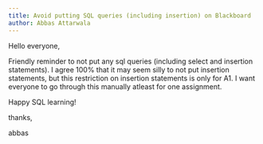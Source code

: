 ```yaml
---
title: Avoid putting SQL queries (including insertion) on Blackboard
author: Abbas Attarwala
---
```


Hello everyone,

Friendly reminder to not put any sql queries (including select and insertion statements). I agree 100% that it may seem silly to not put insertion statements, but this restriction on insertion statements is only for A1. I want everyone to go through this manually atleast for one assignment. 

Happy SQL learning! 

thanks,

abbas
